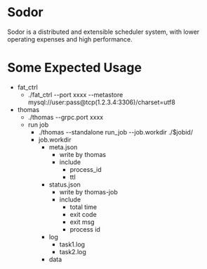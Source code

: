 # Sodor
Sodor is a distributed and extensible scheduler system, with lower operating expenses and high performance.

# Some Expected Usage
* fat_ctrl
  * ./fat_ctrl --port xxxx --metastore mysql://user:pass@tcp(1.2.3.4:3306)/charset=utf8
* thomas
  * ./thomas --grpc.port xxxx 
  * run job
    * ./thomas --standalone run_job --job.workdir ./$jobid/
    * job.workdir
      * meta.json 
        * write by thomas
        * include
          * process_id
          * ttl
      * status.json
        * write by thomas-job
        * include
          * total time
          * exit code
          * exit msg
          * process id
      * log
        * task1.log
        * task2.log
      * data

